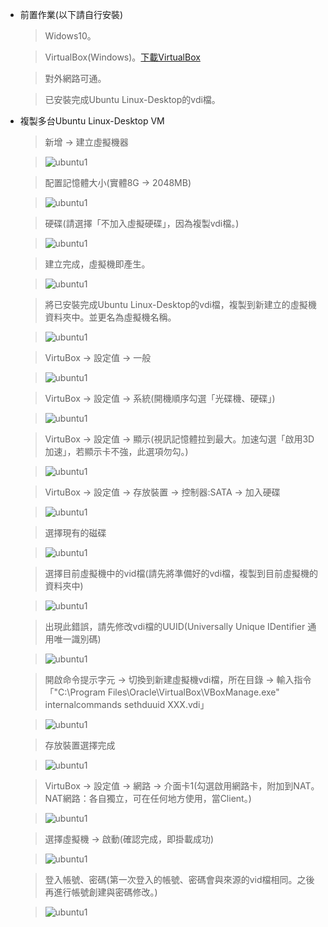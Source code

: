 *   前置作業(以下請自行安裝)
    > Widows10。
    
    > VirtualBox(Windows)。[下載VirtualBox](https://www.virtualbox.org/wiki/Downloads)
    
    > 對外網路可通。
    
    > 已安裝完成Ubuntu Linux-Desktop的vdi檔。
    
*   複製多台Ubuntu Linux-Desktop VM

    > 新增 → 建立虛擬機器
    
    > ![ubuntu1](../../master/Ubuntu/images/cpvm1.PNG)
    
    > 配置記憶體大小(實體8G → 2048MB)
    
    > ![ubuntu1](../../master/Ubuntu/images/cpvm2.PNG)
    
    > 硬碟(請選擇「不加入虛擬硬碟」，因為複製vdi檔。)
    
    > ![ubuntu1](../../master/Ubuntu/images/cpvm3.PNG)
    
     > 建立完成，虛擬機即產生。
    
    > ![ubuntu1](../../master/Ubuntu/images/cpvm4.PNG)
    
    > 將已安裝完成Ubuntu Linux-Desktop的vdi檔，複製到新建立的虛擬機資料夾中。並更名為虛擬機名稱。
    
    > ![ubuntu1](../../master/Ubuntu/images/cpvm5.PNG)
    
     > VirtuBox → 設定值 → 一般
     
     > ![ubuntu1](../../master/Ubuntu/images/cpvm6.PNG)
     
     > VirtuBox → 設定值 → 系統(開機順序勾選「光碟機、硬碟」)
     
     > ![ubuntu1](../../master/Ubuntu/images/cpvm7.PNG)
     
     > VirtuBox → 設定值 → 顯示(視訊記憶體拉到最大。加速勾選「啟用3D加速」，若顯示卡不強，此選項勿勾。)
     
     > ![ubuntu1](../../master/Ubuntu/images/cpvm8.PNG)
     
     > VirtuBox → 設定值 → 存放裝置 → 控制器:SATA → 加入硬碟
     
     > ![ubuntu1](../../master/Ubuntu/images/cpvm9.PNG)
     
     > 選擇現有的磁碟
     
     > ![ubuntu1](../../master/Ubuntu/images/cpvm10.PNG)
     
     > 選擇目前虛擬機中的vid檔(請先將準備好的vdi檔，複製到目前虛擬機的資料夾中)
     
     > ![ubuntu1](../../master/Ubuntu/images/cpvm11.PNG)
     
     > 出現此錯誤，請先修改vdi檔的UUID(Universally Unique IDentifier 通用唯一識別碼) 
     
     > ![ubuntu1](../../master/Ubuntu/images/cpvm12.PNG)
     
     > 開啟命令提示字元 → 切換到新建虛擬機vdi檔，所在目錄 → 輸入指令「"C:\Program Files\Oracle\VirtualBox\VBoxManage.exe" internalcommands sethduuid XXX.vdi」 
     
     > ![ubuntu1](../../master/Ubuntu/images/cpvm13.PNG)
     
     > 存放裝置選擇完成
     
     > ![ubuntu1](../../master/Ubuntu/images/cpvm14.PNG)
     
     > VirtuBox → 設定值 → 網路 → 介面卡1(勾選啟用網路卡，附加到NAT。NAT網路：各自獨立，可在任何地方使用，當Client。)
     
     > ![ubuntu1](../../master/Ubuntu/images/cpvm15.PNG)
     
     > 選擇虛擬機 → 啟動(確認完成，即掛載成功)
     
     > ![ubuntu1](../../master/Ubuntu/images/cpvm16.PNG)
     
     > 登入帳號、密碼(第一次登入的帳號、密碼會與來源的vid檔相同。之後再進行帳號創建與密碼修改。)
     
     > ![ubuntu1](../../master/Ubuntu/images/cpvm17.PNG)
